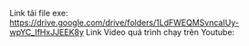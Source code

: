 Link tải file exe: https://drive.google.com/drive/folders/1LdFWEQMSvncaIUy-wpYC_IfHxJJEEK8y
Link Video quá trình chạy trên Youtube: 
